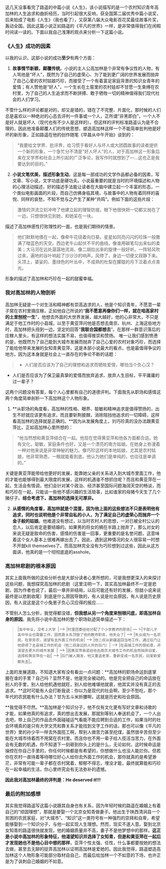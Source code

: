 这几天没事看完了路遥的中篇小说《人生》，该小说描写的是一个农村知识青年高加林的人生追求和曲折经历，当时引起很大反响，获全国第二届优秀中篇小说奖，后来拍成了电影《人生》（我也看了），又获第八届大众电影百花奖最佳故事片奖，轰动全国。因此这篇小说正如路遥的《平凡的世界》一样，是非常值得我们在闲暇时间读一读的。下面以我自己浅薄的观点来分析一下这篇小说。

### 《人生》成功的因素
以我的认识，这部小说的成功**至少**有两个方面：
1. **故事情节新颖，颠覆传统**。小说的主人公高加林是个非常有争议性的人物，有人骂他是“坏人”，既然为了自己的虚荣心、为了能到更广阔的世界发展而抛弃了自己心爱的农村姑娘巧珍，而接受了一个有着富足家庭背景的知识女青年的爱情；有人赞他是“好人”，一个生长在土窑里的农村娃却不甘愿一生束缚在农村里，为了自己的人生追求而不断拼搏、敢于牺牲一切的精神值得我们现代社会的人们学习。

 不管什么样的评论都是对的，却又是错的，错在了不完整、片面化，那时候的人们总是喜欢以一种绝对的心态去评判一件事或一个人，正所谓“非黑即白”，一个人不是好人就是坏人（现代也有不少人是这样的）。但这样的评判标准路遥认为是不合理的，因此他准备颠覆人们的传统思想，塑造高加林这样一个不能简单批判他是好坏的新形象，正如路遥在他的创作随笔《早晨从中午开始》谈到的：
> “我要给文学界、批评界，给习惯于看好人与坏人或大团圆故事的读者提供一个新的形象，一个急忙分不清是"好人坏人"的人，对于高加林这一形象后来在文学界和社会上所引起的广泛争论，我写作时就想到了—…这也正是我要达到的目的。”

2. **小说文笔优美，描述形象生动**。这是每一部成功的文学作品都必备的因素，写文章、写小说，文字功底是硬功夫。小说最重要的就是当时的环境描述和人物的心理活动描述，好的描述手法能让读者在大脑中建立起一个丰富的形态，一个类似电影画面的片段，而自己仿佛身临其境，与故事中的人物有着同样的喜悦、同样的哀愁，不知不觉与之产生了某种“共鸣”。例如下面的这些片段：
>激情的洪流立刻冲垮了他建立起的理智防堤。眼下他很快把一切都又抛在了一边，只想很快见到她，和她呆在一块。

 描述了高加林感性打败理性的一面，也是我们期待的情景。

 > 他们默默地偎在一起，像牵牛花绕着向日葵。星星如同亮闪闪的珍珠一般撒满了暗蓝色的天空。西边老牛山起伏不平的曲线，像谁用碳笔勾出来似的柔美；大马河在远处潺潺地流淌，像二胡拉出来的旋律一般好听。一阵轻风吹过来，遍地的谷叶响起了沙沙沙的响声。风停了，身边一切便又寂静下来。头顶上，婆娑的、墨绿色的叶丛中，不成熟的杜梨在朦胧的月下泛着点点青光。

 形象的描述了高加林和巧珍在一起的甜蜜幸福。

### 我对高加林的人物剖析
高加林无疑是一个对生活和精神都有崇高追求的人，他是个知识青年，不愿意一辈子窝在农村里搞庄稼，正如他自己所说的“**我不愿意再像你们一样，就在咱高家村的土里刨挖一生**”，他想去外面的大世界发展，越大越好，他的心非常大，不只是满足于他工作时的小县城，以至于黄亚萍问他是否想去南京、杭州、上海这些地方时，高加林把头扭到一边，坚定的回答“**我联合国都想去**”。在那样一群意识落后的庄稼人里头，有这样的想法实属不易，也值得推崇和赞扬。
唯一让我们感到愤懑的是，他既然为了自己能到大城市发展而抛弃了自己心爱的农村对象巧珍，而选择了能给他带来发展的女知青黄亚萍，这是本部小说最大的看点，也是最值得争议的地方。因为这本身就是社会上一直存在的争论不断的话题：
> - 人们是否应该为了自己的理想和追求而牺牲爱情，哪怕当个负心汉？
- 人们是否应该为了保卫最真挚的爱情而放弃追求、放弃人生目标，平平庸庸的过一辈子？

这两个问题没有答案，每个人心里都有自己的道德评判。下面我先从职场和感情这两个角度简单剖析一下高加林这个人物形象。
1. **从职场的角度看，高加林的性格、眼界、聪敏和精神追求是值得赞扬的，出生不好就应该更有追求，而且要斩荆披棘，消除阻挡他追求的一切障碍，这样看高加林的选择就是正确的。**因为从发展角度上，刘巧珍真的没办法跟黄亚萍比，正如高加林心里所想的：
>“他当然想和黄亚萍结合在一起。他现在觉得黄亚萍和他各方面都合适。她有文化，聪敏，家庭条件也好，又是一个漂亮的南方姑娘。在她身上弥漫着一种对他来说是非常神秘的魅力。像巧珍这样的本地姑娘，尤其是农村姑娘，他非常熟悉，一眼就能看到底。他认为她们是单纯的，也往往是单调的。”

 关键是黄亚萍能带给他更好的发展，能靠她父亲的关系进入到大城市里面工作，他的才能也能够得到最大限度的发展，这样的机遇谁不想抓住呢？而且和黄亚萍在一起，生活会有情调，他们会针对某个政治、经济甚至国际问题海阔天空的畅谈，而和巧珍在一起，只能谈一些他不感兴趣的生活琐事，比如谁家的母猪今天生了几个猪仔子。**综合考虑下，高加林的选择无可厚非。**

2.  **从感情的角度看，高加林就是个混蛋，因为他上面的这些想法不只是表明他有追求，同时也说明他是个非常自私的小人，为了满足自己的虚荣心而抛弃一个金子般的姑娘**。他难道没有想过，以当时农村人的思想，一对已被全村公认的恋人，以后肯定是要结婚的。如果男的将女的搁在半路上抛弃了，那么对女的来说无疑是致命的伤害，感情的伤害是一回事，更重要的是名誉问题，这意味着这个女人基本上很难再嫁出去了。因此，遇到这种情况的女人很容易一时想不开就kill themselves了。而高加林完全没有为巧珍想到过这些，因此从这方面讲，他真的是一个彻彻底底的asshole。

### 高加林悲剧的根本原因
其实上面我所做的这些分析也是大部分读者心里所想的，可是我想更深入的来探讨这些问题，我想探究高加林的悲剧（这里注明一下，其实高加林最终不一定是悲剧，因为作者也说了，最后一章并非结局，以后可能还有好的发展，但就小说来说最终是以悲剧收尾）到底是什么原因导致的，有人说是社会原因，有人说是历史原因，有人说这是这个小兔崽子负心汉应得的报应……

不管别人怎么分析，我觉得都没错，**但我想从另一个角度来刨根问底，即高加林自身的原因**。我先将小说中高加林的整个职场轨迹简单描述一下：

>|`高中毕业，没考上大学 `|—> |`村里团委给他分配了个小学教师的职务`| — >|`干部儿子高中毕业也需要工作，因而靠关系顶替了他的教师职务，他失业了`| —> |`失业成为一名农民，在家务农，渴望有去外面工作的机会`| —> |`他二叔从新疆返回当地工作，通过后门让他获得了去县城工作的机会（他二叔身边的人开的后门）`| —> |`在县城工作的很如意，并渴望去更大的城市发展 `| —> |`因黄亚萍承诺给他去南京大城市工作的机会而抛弃旧爱，选择和黄亚萍在一起`| —> |`后门被人揭发，他又重返老家，重新变成一名农民，旧爱新爱都失去`|。

上面的发展道路，不知道大家有没有看出一点问题：**高加林的职场命运到底掌握在谁的手里？自己吗？显然不是，他是完全被动的。他是完全把自己的命运放在别人的手里，别人给他机遇他就旺，别人给他难堪他就衰，他其实并没有真正的去追求。**这时可能有人会打断我说：你以为是现代的社会啊，至少不愁吃，那个年代的农民能有什么办法？甘为五斗米折腰啊，这就是历史和社会原因。

**我觉得不尽然。**高加林是个知识分子，他不仅有文化更有写好文章和诗歌的才能，如果他真的有追求，真的想出去发展，那就别等别人奉送机会了，一个人出去吧，带上自己的作品去外面碰碰运气看能不能应聘到合适的工作，如果当时的社会环境真的是只有大学文凭和靠关系才能找到文字工作的话，那也可以像《平凡的世界》里的孙少平一样去外面揽工啊，帮别人做苦力甚至挖煤，虽然很辛苦但至少能在大城市待着而不用窝在农村里。而且你也不用一辈子给人揽活当苦力，在外面会有无数的机遇，你不知道下一刻砸到你头上的是什么，无论如何，这时候命运是操控在你自己手里的，你任何时候都是有希望的，你想做什么也没人能拦你。但若你在农村一直待着等待哪位好心人给你去外面工作的机会，那你就真的是希望渺茫，非常有可能一辈子都在农村窝着，郁郁不得志，埋没才能，最终就算能和巧珍在一起幸福的生活，你心里终究会有无法弥补的遗憾。

**因此我对高加林最终的评判是：He deserved it!!!**

### 最后的附加感想
其实我觉得路遥写这篇小说跟其自身也有关系，因为年轻时候的路遥在婚姻上有着自己的“顽固理想”，那就是要娶一个北京女知青做妻子。他出生于陕西清涧县一个贫困的农民家庭，对“大城市”、“知识”这一类符号有一种强烈的崇拜和自卑，希望能够娶到一个知识分子，与他一起实现人生理想。然而，现实不遂人意。娶到北京女知青的路遥很快就发现，他的婚姻质量并不高，妻子不是他梦想中的那样。**这正是小说中高加林的形象特征，他渴望知识并选择了女知青，但是和黄亚萍在一起后才发现她也不是他心目中想的那样**，亚萍个性太强、任性，什么事都要按她的想法去做，甚至去无聊的捉弄高加林以证明高加林是爱她的。因此我觉得，路遥塑造高加林这个人物形象可能部分取材自自己，而最后给加林一个不如意的下场，也许正是为了讽刺自己婚姻的不如意。






